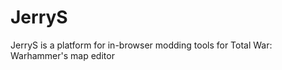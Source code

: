 # JerryS

JerryS is a platform for in-browser modding tools for Total War: Warhammer's map editor 

